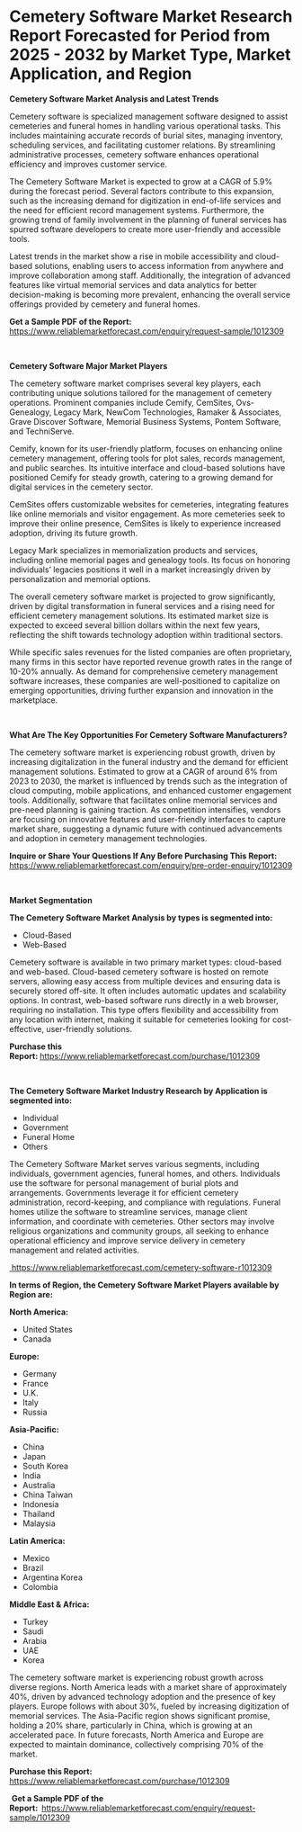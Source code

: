 <p><h1>Cemetery Software Market Research Report Forecasted for Period from 2025 -  2032 by Market Type, Market Application, and Region</h1></p><p><strong>Cemetery Software Market Analysis and Latest Trends</strong></p>
<p><p>Cemetery software is specialized management software designed to assist cemeteries and funeral homes in handling various operational tasks. This includes maintaining accurate records of burial sites, managing inventory, scheduling services, and facilitating customer relations. By streamlining administrative processes, cemetery software enhances operational efficiency and improves customer service.</p><p>The Cemetery Software Market is expected to grow at a CAGR of 5.9% during the forecast period. Several factors contribute to this expansion, such as the increasing demand for digitization in end-of-life services and the need for efficient record management systems. Furthermore, the growing trend of family involvement in the planning of funeral services has spurred software developers to create more user-friendly and accessible tools.</p><p>Latest trends in the market show a rise in mobile accessibility and cloud-based solutions, enabling users to access information from anywhere and improve collaboration among staff. Additionally, the integration of advanced features like virtual memorial services and data analytics for better decision-making is becoming more prevalent, enhancing the overall service offerings provided by cemetery and funeral homes.</p></p>
<p><strong>Get a Sample PDF of the Report:&nbsp;</strong> <a href="https://www.reliablemarketforecast.com/enquiry/request-sample/1012309?utm_campaign=3617&utm_medium=2&utm_source=Github&utm_content=ia&utm_term=16042025&utm_id=cemetery-software">https://www.reliablemarketforecast.com/enquiry/request-sample/1012309</a></p>
<p>&nbsp;</p>
<p><strong>Cemetery Software Major Market Players</strong></p>
<p><p>The cemetery software market comprises several key players, each contributing unique solutions tailored for the management of cemetery operations. Prominent companies include Cemify, CemSites, Ovs-Genealogy, Legacy Mark, NewCom Technologies, Ramaker & Associates, Grave Discover Software, Memorial Business Systems, Pontem Software, and TechniServe.</p><p>Cemify, known for its user-friendly platform, focuses on enhancing online cemetery management, offering tools for plot sales, records management, and public searches. Its intuitive interface and cloud-based solutions have positioned Cemify for steady growth, catering to a growing demand for digital services in the cemetery sector.</p><p>CemSites offers customizable websites for cemeteries, integrating features like online memorials and visitor engagement. As more cemeteries seek to improve their online presence, CemSites is likely to experience increased adoption, driving its future growth.</p><p>Legacy Mark specializes in memorialization products and services, including online memorial pages and genealogy tools. Its focus on honoring individuals’ legacies positions it well in a market increasingly driven by personalization and memorial options.</p><p>The overall cemetery software market is projected to grow significantly, driven by digital transformation in funeral services and a rising need for efficient cemetery management solutions. Its estimated market size is expected to exceed several billion dollars within the next few years, reflecting the shift towards technology adoption within traditional sectors.</p><p>While specific sales revenues for the listed companies are often proprietary, many firms in this sector have reported revenue growth rates in the range of 10-20% annually. As demand for comprehensive cemetery management software increases, these companies are well-positioned to capitalize on emerging opportunities, driving further expansion and innovation in the marketplace.</p></p>
<p>&nbsp;</p>
<p><strong>What Are The Key Opportunities For Cemetery Software Manufacturers?</strong></p>
<p><p>The cemetery software market is experiencing robust growth, driven by increasing digitalization in the funeral industry and the demand for efficient management solutions. Estimated to grow at a CAGR of around 6% from 2023 to 2030, the market is influenced by trends such as the integration of cloud computing, mobile applications, and enhanced customer engagement tools. Additionally, software that facilitates online memorial services and pre-need planning is gaining traction. As competition intensifies, vendors are focusing on innovative features and user-friendly interfaces to capture market share, suggesting a dynamic future with continued advancements and adoption in cemetery management technologies.</p></p>
<p><strong>Inquire or Share Your Questions If Any Before Purchasing This Report:</strong> <a href="https://www.reliablemarketforecast.com/enquiry/pre-order-enquiry/1012309?utm_campaign=3617&utm_medium=2&utm_source=Github&utm_content=ia&utm_term=16042025&utm_id=cemetery-software">https://www.reliablemarketforecast.com/enquiry/pre-order-enquiry/1012309</a></p>
<p>&nbsp;</p>
<p><strong>Market Segmentation</strong></p>
<p><strong>The Cemetery Software Market Analysis by types is segmented into:</strong></p>
<p><ul><li>Cloud-Based</li><li>Web-Based</li></ul></p>
<p><p>Cemetery software is available in two primary market types: cloud-based and web-based. Cloud-based cemetery software is hosted on remote servers, allowing easy access from multiple devices and ensuring data is securely stored off-site. It often includes automatic updates and scalability options. In contrast, web-based software runs directly in a web browser, requiring no installation. This type offers flexibility and accessibility from any location with internet, making it suitable for cemeteries looking for cost-effective, user-friendly solutions.</p></p>
<p><strong>Purchase this Report:&nbsp;</strong><a href="https://www.reliablemarketforecast.com/purchase/1012309?utm_campaign=3617&utm_medium=2&utm_source=Github&utm_content=ia&utm_term=16042025&utm_id=cemetery-software">https://www.reliablemarketforecast.com/purchase/1012309</a></p>
<p>&nbsp;</p>
<p><strong>The Cemetery Software Market Industry Research by Application is segmented into:</strong></p>
<p><ul><li>Individual</li><li>Government</li><li>Funeral Home</li><li>Others</li></ul></p>
<p><p>The Cemetery Software Market serves various segments, including individuals, government agencies, funeral homes, and others. Individuals use the software for personal management of burial plots and arrangements. Governments leverage it for efficient cemetery administration, record-keeping, and compliance with regulations. Funeral homes utilize the software to streamline services, manage client information, and coordinate with cemeteries. Other sectors may involve religious organizations and community groups, all seeking to enhance operational efficiency and improve service delivery in cemetery management and related activities.</p></p>
<p><a href="https://www.reliablemarketforecast.com/cemetery-software-r1012309?utm_campaign=3617&utm_medium=2&utm_source=Github&utm_content=ia&utm_term=16042025&utm_id=cemetery-software">&nbsp;https://www.reliablemarketforecast.com/cemetery-software-r1012309</a></p>
<p><strong>In terms of Region, the Cemetery Software Market Players available by Region are:</strong></p>
<p>
    <p> <strong> North America: </strong>
        <ul>
            <li>United States</li>
            <li>Canada</li>
        </ul>
        </p> 
    <p> <strong> Europe: </strong>
        <ul>
            <li>Germany</li>
            <li>France</li>
            <li>U.K.</li>
            <li>Italy</li>
            <li>Russia</li>
        </ul>
        </p> 
    <p> <strong> Asia-Pacific: </strong>
        <ul>
            <li>China</li>
            <li>Japan</li>
            <li>South Korea</li>
            <li>India</li>
            <li>Australia</li>
            <li>China Taiwan</li>
            <li>Indonesia</li>
            <li>Thailand</li>
            <li>Malaysia</li>
        </ul>
        </p> 
    <p> <strong> Latin America: </strong>
        <ul>
            <li>Mexico</li>
            <li>Brazil</li>
            <li>Argentina Korea</li>
            <li>Colombia</li>
        </ul>
        </p> 
    <p> <strong> Middle East & Africa: </strong>
        <ul>
            <li>Turkey</li>
            <li>Saudi</li>
            <li>Arabia</li>
            <li>UAE</li>
            <li>Korea</li>
        </ul>
    </p>
    </p>
<p><p>The cemetery software market is experiencing robust growth across diverse regions. North America leads with a market share of approximately 40%, driven by advanced technology adoption and the presence of key players. Europe follows with about 30%, fueled by increasing digitization of memorial services. The Asia-Pacific region shows significant promise, holding a 20% share, particularly in China, which is growing at an accelerated pace. In future forecasts, North America and Europe are expected to maintain dominance, collectively comprising 70% of the market.</p></p>
<p><strong>Purchase this Report: </strong><a href="https://www.reliablemarketforecast.com/purchase/1012309?utm_campaign=3617&utm_medium=2&utm_source=Github&utm_content=ia&utm_term=16042025&utm_id=cemetery-software">https://www.reliablemarketforecast.com/purchase/1012309</a></p>
<p>&nbsp;<strong>Get a Sample PDF of the Report:&nbsp;&nbsp;</strong><a href="https://www.reliablemarketforecast.com/enquiry/request-sample/1012309?utm_campaign=3617&utm_medium=2&utm_source=Github&utm_content=ia&utm_term=16042025&utm_id=cemetery-software">https://www.reliablemarketforecast.com/enquiry/request-sample/1012309</a></p>
<p><strong></strong></p>
<p><p></p><p></p><p></p></p>